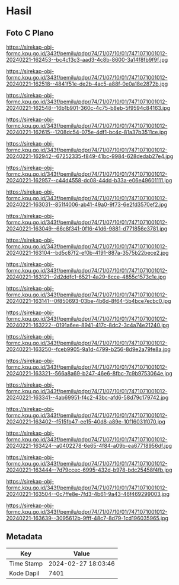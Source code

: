 # Hasil

## Foto C Plano

https://sirekap-obj-formc.kpu.go.id/343f/pemilu/pdpr/74/71/07/10/01/7471071001012-20240221-162453--bc4c13c3-aad3-4c8b-8600-3a14f8fb9f9f.jpg

https://sirekap-obj-formc.kpu.go.id/343f/pemilu/pdpr/74/71/07/10/01/7471071001012-20240221-162518--4841f51e-de2b-4ac5-a88f-0e0a18e2872b.jpg

https://sirekap-obj-formc.kpu.go.id/343f/pemilu/pdpr/74/71/07/10/01/7471071001012-20240221-162548--16b1b901-360c-4c75-b8eb-5f9594c84163.jpg

https://sirekap-obj-formc.kpu.go.id/343f/pemilu/pdpr/74/71/07/10/01/7471071001012-20240221-162615--1208dc54-075e-4df1-bc4c-81a37b3511ce.jpg

https://sirekap-obj-formc.kpu.go.id/343f/pemilu/pdpr/74/71/07/10/01/7471071001012-20240221-162942--67252335-f849-41bc-9984-628dedab27e4.jpg

https://sirekap-obj-formc.kpu.go.id/343f/pemilu/pdpr/74/71/07/10/01/7471071001012-20240221-162957--c44d4558-dc08-44dd-b33a-e06e49601111.jpg

https://sirekap-obj-formc.kpu.go.id/343f/pemilu/pdpr/74/71/07/10/01/7471071001012-20240221-163031--851f4006-ab41-49a0-9f73-6e2fd3570ef2.jpg

https://sirekap-obj-formc.kpu.go.id/343f/pemilu/pdpr/74/71/07/10/01/7471071001012-20240221-163049--66c8f341-0f16-41d6-9881-d771856e3781.jpg

https://sirekap-obj-formc.kpu.go.id/343f/pemilu/pdpr/74/71/07/10/01/7471071001012-20240221-163104--bd5c87f2-ef0b-4191-887a-3575b22bece2.jpg

https://sirekap-obj-formc.kpu.go.id/343f/pemilu/pdpr/74/71/07/10/01/7471071001012-20240221-163121--2d2ddfc1-6521-4a29-8cce-4855c1573c1e.jpg

https://sirekap-obj-formc.kpu.go.id/343f/pemilu/pdpr/74/71/07/10/01/7471071001012-20240221-163141--0f850693-03be-4b6d-8f64-5b4bce7ecbc0.jpg

https://sirekap-obj-formc.kpu.go.id/343f/pemilu/pdpr/74/71/07/10/01/7471071001012-20240221-163222--0191a6ee-8941-417c-8dc2-3c4a74e21240.jpg

https://sirekap-obj-formc.kpu.go.id/343f/pemilu/pdpr/74/71/07/10/01/7471071001012-20240221-163250--fceb9905-9a1d-4799-b256-8d9e2a79fe8a.jpg

https://sirekap-obj-formc.kpu.go.id/343f/pemilu/pdpr/74/71/07/10/01/7471071001012-20240221-163321--566a8a69-b247-46e6-8fbc-7c9b9753064e.jpg

https://sirekap-obj-formc.kpu.go.id/343f/pemilu/pdpr/74/71/07/10/01/7471071001012-20240221-163341--4ab69951-f4c2-43bc-afd6-58d79c179742.jpg

https://sirekap-obj-formc.kpu.go.id/343f/pemilu/pdpr/74/71/07/10/01/7471071001012-20240221-163402--f515fb47-ee15-40d8-a89e-10f16031f070.jpg

https://sirekap-obj-formc.kpu.go.id/343f/pemilu/pdpr/74/71/07/10/01/7471071001012-20240221-163424--a0402278-6e65-4f84-a09b-ea67718956df.jpg

https://sirekap-obj-formc.kpu.go.id/343f/pemilu/pdpr/74/71/07/10/01/7471071001012-20240221-163444--7d79ccec-6995-432d-b978-bdc25458f4fb.jpg

https://sirekap-obj-formc.kpu.go.id/343f/pemilu/pdpr/74/71/07/10/01/7471071001012-20240221-163504--0c7ffe8e-7fd3-4b61-9a43-46f469299003.jpg

https://sirekap-obj-formc.kpu.go.id/343f/pemilu/pdpr/74/71/07/10/01/7471071001012-20240221-163639--3095612b-9fff-48c7-8d79-1cd196035965.jpg


## Metadata

| Key        | Value               |
| ---------- | ------------------- |
| Time Stamp | 2024-02-27 18:03:46 |
| Kode Dapil | 7401                |



